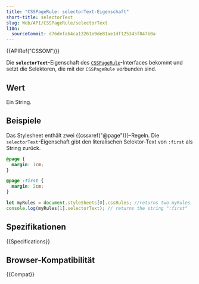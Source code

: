 ```yaml
---
title: "CSSPageRule: selectorText-Eigenschaft"
short-title: selectorText
slug: Web/API/CSSPageRule/selectorText
l10n:
  sourceCommit: d76defab4ca13261e9de81ae1df125345f847b0a
---
```


{{APIRef("CSSOM")}}

Die **`selectorText`**-Eigenschaft des [`CSSPageRule`](/de/docs/Web/API/CSSPageRule)-Interfaces bekommt und setzt die Selektoren, die mit der `CSSPageRule` verbunden sind.

## Wert

Ein String.

## Beispiele

Das Stylesheet enthält zwei {{cssxref("@page")}}-Regeln. Die `selectorText`-Eigenschaft gibt den literalischen Selektor-Text von `:first` als String zurück.

```css
@page {
  margin: 1cm;
}

@page :first {
  margin: 2cm;
}
```

```js
let myRules = document.styleSheets[0].cssRules; //returns two myRules
console.log(myRules[1].selectorText); // returns the string ":first"
```

## Spezifikationen

{{Specifications}}

## Browser-Kompatibilität

{{Compat}}
